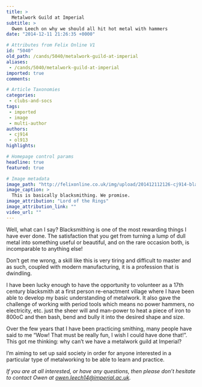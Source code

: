 ```yaml
---
title: >
  Metalwork Guild at Imperial
subtitle: >
  Owen Leech on why we should all hit hot metal with hammers
date: "2014-12-11 21:26:35 +0000"

# Attributes from Felix Online V1
id: "5040"
old_path: /cands/5040/metalwork-guild-at-imperial
aliases:
 - /cands/5040/metalwork-guild-at-imperial
imported: true
comments:

# Article Taxonomies
categories:
 - clubs-and-socs
tags:
 - imported
 - image
 - multi-author
authors:
 - cj914
 - ol913
highlights:

# Homepage control params
headline: true
featured: true

# Image metadata
image_path: "http://felixonline.co.uk/img/upload/201412112126-cj914-blacksmith.jpg"
image_caption: >
  This is basically blacksmithing. We promise.
image_attribution: "Lord of the Rings"
image_attribution_link: ""
video_url: ""
---
```


Well, what can I say? Blacksmithing is one of the most rewarding things I have ever done. The satisfaction that you get from turning a lump of dull metal into something useful or beautiful, and on the rare occasion both, is incomparable to anything else!

Don’t get me wrong, a skill like this is very tiring and difficult to master and as such, coupled with modern manufacturing, it is a profession that is dwindling.

I have been lucky enough to have the opportunity to volunteer as a 17th century blacksmith at a first person re-enactment village where I have been able to develop my basic understanding of metalwork. It also gave the challenge of working with period tools which means no power hammers, no electricity, etc. just the sheer will and man-power to heat a piece of iron to 800oC and then bash, bend and bully it into the desired shape and size.

Over the few years that I have been practicing smithing, many people have said to me “Wow! That must be really fun, I wish I could have done that!”. This got me thinking: why can’t we have a metalwork guild at Imperial?

I’m aiming to set up said society in order for anyone interested in a particular type of metalworking to be able to learn and practice.

_If you are at all interested, or have any questions, then please don’t hesitate to contact Owen at owen.leech14@imperial.ac.uk._
